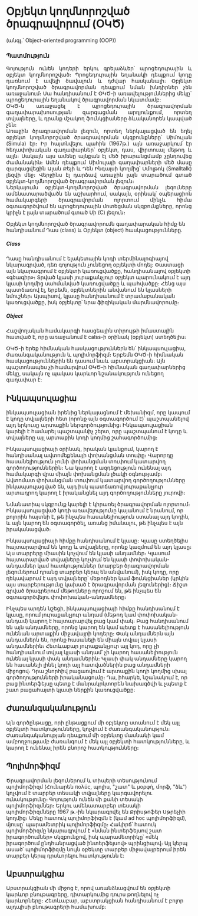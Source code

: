 <h1>Օբյեկտ կողմնորոշված ծրագրավորում (ՕԿԾ)</h1> (անգլ.՝ Object-oriented programming (OOP)) 

<h3>Պատմություն</h3>
<p align = "justify">
Գոյություն ունեն կոդերի երկու գրելաձևեր՝ պրոցեդուրային և օբյեկտ կողմնորոշված։ Պրոցեդուրային  եղանակի դեպքում կոդը դառնում է ավելի ծավալուն և դժվար հասկանալի։ Օբյեկտ կողմնորոշված ծրագրավորման դեպքում նման խնդիրներ չեն առաջանում։ Սա հանդիսանում է ՕԿԾ-ի առավելություններից մեկը` պրոցեդուրային եղանակով ծրագրավորման նկատմամբ։</br>
ՕԿԾ-ն առաջացել է պրոցեդուրային ծրագրավորման գաղափարախոսության զարգացման արդյունքում, որտեղ տվյալները, և դրանք մշակող ֆունկցիաները ձևականորեն կապված չեն։</br>
Առաջին ծրագրավորման լեզուն, որտեղ ներկայացված են եղել օբյեկտ կողմնորոշված ծրագրավորման սկզբունքները՝ Սիմուլան (Simula) էր։ Իր հայտնվելու պահին (1967թ.) այն առաջարկում էր հեղափոխական գաղափարներ՝ օբյեկտ, դաս, վիրտուալ մեթոդ և այլն։ Սակայն այս ամենը այնքան էլ մեծ իրարանցմամբ չընդուվեց ժամանակին։ Ամեն դեպքում Սիմուլայի գաղափարների մեծ մասը զարգացվեցին Ալան Քեյի և Դեն Ինգալսի կողմից՝ Սմոլթոկ (Smalltalk) լեզվի մեջ։ Վերջինս էլ դարձավ առաջին լայն տարածում գտած օբյեկտ-կողմնորոշված ծրագրավորման լեզուն։</br>
Ներկայումս օբյեկտ-կողմնորոշված ծրագրավորման լեզուները ամենատարածվածն են աշխարհում, սակայն, օրինակ՝ օպերացիոն համակարգերի ծրագրավորման ոլորտում մինչև հիմա օգտագործվում են պրոցեդուրային մոտեցման սկզբունքները, որոնց կրիչն է լայն տարածում գտած Սի (C) լեզուն։</br>

Օբյեկտ կողմնորոշված ծրագրավորումն գաղափարական հիմք են հանդիսանում Դաս (class) և Օբյեկտ (object) հասկացությունները.

<h5>Class</h5> Դասը հանդիսանում է ելակետային կոդի տերմինալոգիայով նկարագրված, դեռ գոյություն չունեցող օբյեկտի մոդել։ Փաստացի այն նկարագրում է օբյեկտի կառուցվածքը, հանդիսանալով օբյեկտի «գծագիր»։ Տրված կլասի յուրաքանչյուր օբյեկտ պարունակում է այդ կլասի կողմից սահմանված կառուցվածքը և պահվածքը։ Հենց այս պատճառով էլ, երբեմն, օբյեկտներին անվանում են կլասների նմուշներ։ Այսպիսով, կլասը հանդիսանում է տրամաբանական կառուցվածքը, իսկ օբյեկտը՝ նրա ֆիզիկական մարմնավորումը։

<h5>Object</h5> Հաշվողական համակարգի հասցեային տիրույթի իմաստային հատված է, որը առաջանում է calss-ի օրինակ (օբյեկտ) ստեղծելիս։</br>

ՕԿԾ-ի երեք հիմնական հասկացություններն են՝ ինկապսուլացիա, ժառանգականություն և պոլիմորֆիզմ։ Երբեմն ՕԿԾ-ի հիմնական հասկացություններին են դասում նաև աբստրակցիան։ Այն պաշտոնապես չի համարվում ՕԿԾ-ի հիմնական գաղափարներից մեկը, սակայն ոչ պակաս կարևոր նշանակություն ունեցող գաղափար է։

<h2>Ինկապսուլացիա</h2> 

ինկապսուլացիան իրենից ներկայացնում է մեխանիզմ, որը կապում է կոդը տվյալների հետ (որոնք այն օգտագործում է)՝ պաշտպանելով այդ երկուսը արտաքին ներգործությունից։ Ինկապսուլացիան կարելի է համարել պաշտպանիչ շերտ, որը պաշտպանում է կոդը և տվյալները այլ արտաքին կոդի կողմից շահագործումից։

Ինկապսուլացիայի օրինակ, իրական կյանքում, կարող է հանդիսանալ ավտոմեքենայի փոխանցման տուփը։ Վարորդը հասանելիություն չունի փոխանցման տուփում կատարվող գործողություններին։ Նա կարող է ազդեցություն ունենալ այդ համակարգի վրա միայն փոխանցման լծակի օգնությամբ։ Ավտոմատ փոխանցման տուփում կատարվող գործողությունները ինկապսուլացված են, այդ իսկ պատճառով յուրաքանչյուր արտադրող կարող է իրականցնել այդ գործողությունները յուրովի։

Նմանատիպ սկզբունք կարելի է կիրառել ծրագրավորման ոլորտում։ Ինկապսուլացված կոդի առավելությունը կայանում է նրանում, որ բոլորին հայտնի է, թե ինչպես հասանելիություն ստանալ այդ կոդին, և այն կարող են օգտագործել, առանց իմանալու, թե ինչպես է այն իրականացված։

Ինկապսուլացիայի հիմքը հանդիսանում է կլասը։ Կլասը ստեղծելիս հայտարարվում են կոդը և տվյալները, որոնք կազմում են այդ կլասը։ Այս տարրերը միասին կոչվում են կլասի անդամներ։ Կլասում հայտարարված տվյալները կոչվում են կլասի փոփոխական-անդամներ կամ հատկություններ (տարբեր ծրագրավորման լեզուներում դրանց տարբեր կերպ են անվանում), իսկ կոդը, որը ղեկավարում է այդ տվյալները՝ մեթոդներ կամ ֆունկցիաներ (կրկին այս տարբերությունը կախած է ծրագրավորման լեզուներից)։ Ճիշտ գրված ծրագրերում մեթոդները որոշում են, թե ինչպես են օգտագործվելու փոփոխական-անդամները։

Ինչպես արդեն նշեցի, ինկապսուլացիայի հիմքը հանդիսանում է կլասը, որում յուրաքանչյուր անդամ (մեթոդ կամ փոփոխական-անդամ) կարող է հայտարարվել բաց կամ փակ։ Բաց հանդիսանում են այն անդամները, որոնց կարող են կամ պետք է հասանելիություն ունենան արտաքին միջավայրի կոդերը։ Փակ անդամներն այն անդամներն են, որոնք հասանելի են միայն տվյալ կլասի անդամներին։ Հետևաբար յուրաքանչյուր այլ կոդ, որը չի հանդիսանում տվյալ կլասի անդամ՝ չի կարող հասանելիություն ունենալ կլասի փակ անդամներին։ Կլասի փակ անդամները կարող են հասանելի լինել կոդի այլ հատվածներին բաց անդամների միջոցով։ Դրա շնորհիվ բացառվում է արտաքին կոդի կողմից սխալ գործողությունների իրականացումը։ Դա, իհարկե, նշանակում է, որ բաց ինտերֆեյսը պետք է մանրակրկտորեն նախագծվի և չպետք է շատ բացահայտի կլասի ներքին կառուցվածքը։


<h2>Ժառանգականություն</h2>
Այն գործընթացը, որի ընթացքում մի օբյեկտը ստանում է մեկ այլ օբյեկտի հատկությունները, կոչվում է ժառանգականություն։ Ժառանգականության դեպքում մի օբյեկտը մասնակի կամ ամբողջությամբ ժառանգում է մեկ այլ օբյեկտի հատկությունները, և կարող է ունենալ իրեն բնորոշ հատկությունները։

<h2>Պոլիմորֆիզմ</h2> 
Ծրագրավորման լեզուներում և տիպերի տեսությունում պոլիմորֆիզմ (Հունարեն πολύς, պոլիս, "շատ" և μορφή, մորֆ, "ձև") կոչվում է տարբեր տեսակի տվյալները կարգավորելու ունակությունը։ Գոյություն ունեն մի քանի տեսակի պոլիմորֆիզմներ։ Երկու ամենատարբեր տեսակի պոլիմորֆիզմները 1967 թ.-ին նկարագրվել են Քրիսթոֆեր Սթրեչիի կողմից։ Մեկը հատուկ պոլիմորֆիզմն է (կամ ad hoc պոլիմորֆիզմ), մյուսը՝ պարամետրիկ պոլիմորֆիզմը։ Հակիրճ՝ հատուկ պոլիմորֆիզմը նկարագրվում է «նման ինտերֆեյսով շատ իրագործումներ» սկզբունքով, իսկ պարամետրիկը՝ «մեկ իրագործում ընդհանրացված ինտերֆեյսով» պրինցիպով։ Այլ կերպ ասած՝ պոլիմորֆիզմը նույն օբեկտը տարբեր միջավայրերում իրեն տարբեր կերպ դրսևորելու հատկությունն է:


<h2>Աբստրակցիա</h2> 
Աբստրակցիան մի միջոց է, որով առանձնացվում են օբյեկտի կարևոր բնութագրերը, դիտարկումից դուրս թողնելով ոչ կարևորները։ Հետևաբար, աբստրակցիան հանդիսանում է բոլոր այդպիսի բնութագրերի համախումբ։
</p>
